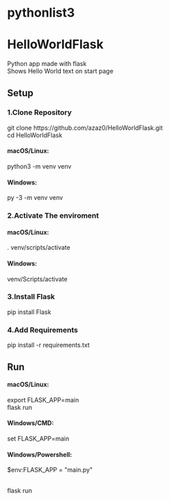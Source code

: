 # pythonlist3
# HelloWorldFlask
Python app made with flask<br/>
Shows Hello World text on start page
<h2>Setup</h2>
<h3>1.Clone Repository</h3>
git clone https://github.com/azaz0/HelloWorldFlask.git <br/>
cd HelloWorldFlask
<h4>macOS/Linux:</h4>
python3 -m venv venv
<h4>Windows:</h4>
py -3 -m venv venv

<h3>2.Activate The enviroment</h3>
<h4>macOS/Linux:</h4>
. venv/scripts/activate
<h4>Windows:</h4>
venv/Scripts/activate

<h3>3.Install Flask</h3>
pip install Flask

<h3>4.Add Requirements</h3>
pip install -r requirements.txt

<h2>Run</h2>
<h4>macOS/Linux:</h4>
export FLASK_APP=main<br/>
flask run<br/>
<h4>Windows/CMD:</h4>
set FLASK_APP=main<br/>
<h4>Windows/Powershell:</h4>
$env:FLASK_APP = "main.py"<br/><br/>

flask run
